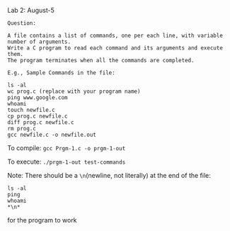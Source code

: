 Lab 2: August-5

	Question:

	A file contains a list of commands, one per each line, with variable number of arguments.
	Write a C program to read each command and its arguments and execute them.
	The program terminates when all the commands are completed.

	E.g., Sample Commands in the file:

	ls -al
	wc prog.c (replace with your program name)
	ping www.google.com
	whoami
	touch newfile.c
	cp prog.c newfile.c
	diff prog.c newfile.c
	rm prog.c
	gcc newfile.c -o newfile.out

To compile:
```gcc Prgm-1.c -o prgm-1-out```

To execute:
```./prgm-1-out test-commands```

Note: There should be a `\n`(newline, not literally) at the end of the file:
	
	ls -al
	ping
	whoami
	*\n*
for the program to work
